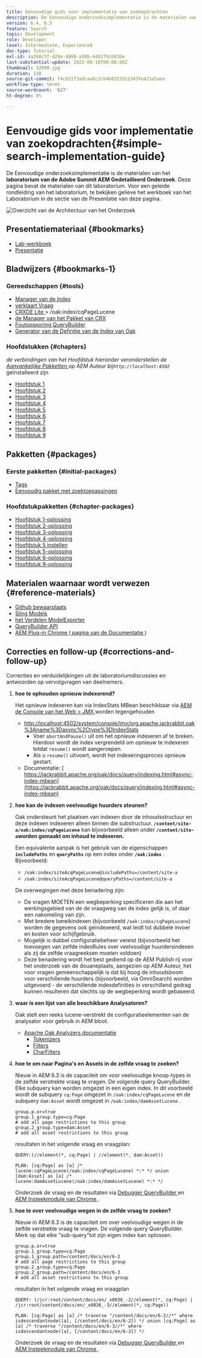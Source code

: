 ```yaml
---
title: Eenvoudige gids voor implementatie van zoekopdrachten
description: De Eenvoudige onderzoeksimplementatie is de materialen van het laboratorium van de Top van 2017 AEM Gedetailleerd Onderzoek. Deze pagina bevat de materialen van dit laboratorium. Voor een geleide rondleiding van het laboratorium, te bekijken gelieve het werkboek van het Laboratorium in de sectie van de Presentatie van deze pagina.
version: 6.4, 6.5
feature: Search
topic: Development
role: Developer
level: Intermediate, Experienced
doc-type: Tutorial
exl-id: aa268c5f-d29e-4868-a58b-444379cb83be
last-substantial-update: 2022-08-10T00:00:00Z
thumbnail: 32090.jpg
duration: 138
source-git-commit: f4c621f3a9caa8c2c64b8323312343fe421a5aee
workflow-type: tm+mt
source-wordcount: '627'
ht-degree: 0%

---
```


# Eenvoudige gids voor implementatie van zoekopdrachten{#simple-search-implementation-guide}

De Eenvoudige onderzoeksimplementatie is de materialen van het **laboratorium van de Adobe Summit AEM Gedetailleerd Onderzoek**. Deze pagina bevat de materialen van dit laboratorium. Voor een geleide rondleiding van het laboratorium, te bekijken gelieve het werkboek van het Laboratorium in de sectie van de Presentatie van deze pagina.

![ Overzicht van de Architectuur van het Onderzoek ](assets/l4080/simple-search-application.png)

## Presentatiemateriaal {#bookmarks}

* [Lab-werkboek](assets/l4080/l4080-lab-workbook.pdf)
* [Presentatie](assets/l4080/l4080-presentation.pdf)

## Bladwijzers {#bookmarks-1}

### Gereedschappen {#tools}

* [ Manager van de Index ](http://localhost:4502/libs/granite/operations/content/diagnosis/tool.html/granite_oakindexmanager)
* [ verklaart Vraag ](http://localhost:4502/libs/granite/operations/content/diagnosis/tool.html/granite_queryperformance)
* [ CRXDE Lite ](http://localhost:4502/crx/de/index.jsp#/oak%3Aindex/cqPageLucene) > /oak:index/cqPageLucene
* [ de Manager van het Pakket van CRX ](http://localhost:4502/crx/packmgr/index.jsp)
* [ Foutopsporing QueryBuilder ](http://localhost:4502/libs/cq/search/content/querydebug.html?)
* [ Generator van de Definitie van de Index van Oak ](https://oakutils.appspot.com/generate/index)

### Hoofdstukken {#chapters}

*de verbindingen van het Hoofdstuk hieronder veronderstellen de [ Aanvankelijke Pakketten ](#initialpackages) op AEM Auteur bij`http://localhost:4502`* geïnstalleerd zijn

* [ Hoofdstuk 1 ](http://localhost:4502/editor.html/content/summit/l4080/chapter-1.html)
* [ Hoofdstuk 2 ](http://localhost:4502/editor.html/content/summit/l4080/chapter-2.html)
* [ Hoofdstuk 3 ](http://localhost:4502/editor.html/content/summit/l4080/chapter-3.html)
* [ Hoofdstuk 4 ](http://localhost:4502/editor.html/content/summit/l4080/chapter-4.html)
* [ Hoofdstuk 5 ](http://localhost:4502/editor.html/content/summit/l4080/chapter-5.html)
* [ Hoofdstuk 6 ](http://localhost:4502/editor.html/content/summit/l4080/chapter-6.html)
* [ Hoofdstuk 7 ](http://localhost:4502/editor.html/content/summit/l4080/chapter-7.html)
* [ Hoofdstuk 8 ](http://localhost:4502/editor.html/content/summit/l4080/chapter-8.html)
* [ Hoofdstuk 9 ](http://localhost:4502/editor.html/content/summit/l4080/chapter-9.html)

## Pakketten {#packages}

### Eerste pakketten {#initial-packages}

* [Tags](assets/l4080/summit-tags.zip)
* [Eenvoudig pakket met zoektoepassingen](assets/l4080/simple.ui.apps-0.0.1-snapshot.zip)

### Hoofdstukpakketten {#chapter-packages}

* [Hoofdstuk 1-oplossing](assets/l4080/l4080-chapter1.zip)
* [Hoofdstuk 2-oplossing](assets/l4080/l4080-chapter2.zip)
* [Hoofdstuk 3-oplossing](assets/l4080/l4080-chapter3.zip)
* [Hoofdstuk 4-oplossing](assets/l4080/l4080-chapter4.zip)
* [Hoofdstuk 5 instellen](assets/l4080/l4080-chapter5-setup.zip)
* [Hoofdstuk 5-oplossing](assets/l4080/l4080-chapter5-solution.zip)
* [Hoofdstuk 6-oplossing](assets/l4080/l4080-chapter6.zip)
* [Hoofdstuk 9-oplossing](assets/l4080/l4080-chapter9.zip)

## Materialen waarnaar wordt verwezen {#reference-materials}

* [ Github bewaarplaats ](https://github.com/Adobe-Marketing-Cloud/aem-guides/tree/master/simple-search-guide)
* [ Sling Models ](https://sling.apache.org/documentation/bundles/models.html)
* [ het Verdelen ModelExporter ](https://sling.apache.org/documentation/bundles/models.html#exporter-framework-since-130)
* [ QueryBuilder API ](https://experienceleague.adobe.com/docs/)
* [ AEM Plug-in Chrome ](https://chrome.google.com/webstore/detail/aem-chrome-plug-in/ejdcnikffjleeffpigekhccpepplaode) ([ pagina van de Documentatie ](https://adobe-consulting-services.github.io/acs-aem-tools/aem-chrome-plugin/))

## Correcties en follow-up {#corrections-and-follow-up}

Correcties en verduidelijkingen uit de laboratoriumdiscussies en antwoorden op vervolgvragen van deelnemers.

1. **hoe te ophouden opnieuw indexerend?**

   Het opnieuw indexeren kan via IndexStats MBean beschikbaar via [ AEM de Console van het Web > JMX ](http://localhost:4502/system/console/jmx) worden tegengehouden

   * [ http://localhost:4502/system/console/jmx/org.apache.jackrabbit.oak%3Aname%3Dasync%2Ctype%3DIndexStats](http://localhost:4502/system/console/jmx/org.apache.jackrabbit.oak%3Aname%3Dasync%2Ctype%3DIndexStats)
      * Voer `abortAndPause()` uit om het opnieuw indexeren af te breken. Hierdoor wordt de index vergrendeld om opnieuw te indexeren totdat `resume()` wordt aangeroepen.
      * Als u `resume()` uitvoert, wordt het indexeringsproces opnieuw gestart.
   * Documentatie: [ https://jackrabbit.apache.org/oak/docs/query/indexing.html#async-index-mbean](https://jackrabbit.apache.org/oak/docs/query/indexing.html#async-index-mbean)

2. **hoe kan de indexen veelvoudige huurders steunen?**

   Oak ondersteunt het plaatsen van indexen door de inhoudsstructuur en deze indexen indexeren alleen binnen die substructuur. **`/content/site-a/oak:index/cqPageLucene`** kan bijvoorbeeld alleen onder **`/content/site-a`worden gemaakt om inhoud te indexeren.**

   Een equivalente aanpak is het gebruik van de eigenschappen **`includePaths`** en **`queryPaths`** op een index onder **`/oak:index`** . Bijvoorbeeld:

   * `/oak:index/siteAcqPageLucene@includePaths=/content/site-a`
   * `/oak:index/siteAcqPageLucene@queryPaths=/content/site-a`

   De overwegingen met deze benadering zijn:

   * De vragen MOETEN een wegbeperking specificeren die aan het werkingsgebied van de de vraagweg van de index gelijk is, of daar een nakomeling van zijn.
   * Met bredere bereikindexen (bijvoorbeeld `/oak:index/cqPageLucene`) worden de gegevens ook geïndexeerd, wat leidt tot dubbele invoer en kosten voor schijfgebruik.
   * Mogelijk is dubbel configuratiebeheer vereist (bijvoorbeeld het toevoegen van zelfde indexRules over veelvoudige huurdersindexen als zij de zelfde vraagreeksen moeten voldoen)
   * Deze benadering wordt het best gediend op de AEM Publish rij voor het onderzoek van de douaneplaats, aangezien op AEM Auteur, het voor vragen gemeenschappelijk is dat bij hoog de inhoudsboom voor verschillende huurders (bijvoorbeeld, via OmniSearch) worden uitgevoerd - de verschillende indexdefinities in verschillend gedrag kunnen resulteren dat slechts op de wegbeperking wordt gebaseerd.

3. **waar is een lijst van alle beschikbare Analysatoren?**

   Oak stelt een reeks lucene-verstrekt de configuratieelementen van de analysator voor gebruik in AEM bloot.

   * [ Apache Oak Analyzers documentatie ](https://jackrabbit.apache.org/oak/docs/query/lucene.html#analyzers)
      * [ Tokenizers ](https://cwiki.apache.org/confluence/display/solr/Tokenizers)
      * [ Filters ](https://cwiki.apache.org/confluence/display/solr/Filter+Descriptions)
      * [ CharFilters ](https://cwiki.apache.org/confluence/display/solr/CharFilterFactories)

4. **hoe te om naar Pagina&#39;s en Assets in de zelfde vraag te zoeken?**

   Nieuw in AEM 6.3 is de capaciteit om voor veelvoudige knoop-types in de zelfde verstrekte vraag te vragen. De volgende query QueryBuilder. Elke subquery kan worden omgezet in een eigen index. In dit voorbeeld wordt de subquery `cq:Page` omgezet in `/oak:index/cqPageLucene` en de subquery `dam:Asset` wordt omgezet in `/oak:index/damAssetLucene` .

   ```plain
   group.p.or=true
   group.1_group.type=cq:Page
   # add all page restrictions to this group
   group.2_group.type=dam:Asset
   # add all asset restrictions to this group
   ```

   resultaten in het volgende vraag en vraagplan:

   ```plain
   QUERY:(//element(*, cq:Page) | //element(*, dam:Asset))
   
   PLAN: [cq:Page] as [a] /* lucene:cqPageLucene(/oak:index/cqPageLucene) *:* */ union [dam:Asset] as [a] /* lucene:damAssetLucene(/oak:index/damAssetLucene) *:* */
   ```

   Onderzoek de vraag en de resultaten via [ Debugger QueryBuilder ](http://localhost:4502/libs/cq/search/content/querydebug.html?_charset_=UTF-8&amp;query=group.p.or%3Dtrue%0D%0Agroup.1_group.type%3Dcq%3APage%0D%0A%23+add+all+page+restrictions+to+this+group%0D%0Agroup.2_group.type%3Ddam%3AAsset%0D%0A%23+add+all+asset+restrictions+to+this+group) en [ AEM Insteekmodule van Chrome ](https://chrome.google.com/webstore/detail/aem-chrome-plug-in/ejdcnikffjleeffpigekhccpepplaode?hl=en-US).

5. **hoe te over veelvoudige wegen in de zelfde vraag te zoeken?**

   Nieuw in AEM 6.3 is de capaciteit om over veelvoudige wegen in de zelfde verstrekte vraag te vragen. De volgende query QueryBuilder. Merk op dat elke &quot;sub-query&quot;tot zijn eigen index kan oplossen.

   ```plain
   group.p.or=true
   group.1_group.type=cq:Page
   group.1_group.path=/content/docs/en/6-2
   # add all page restrictions to this group
   group.2_group.type=cq:Page
   group.2_group.path=/content/docs/en/6-3
   # add all asset restrictions to this group
   ```

   resultaten in het volgende vraag en vraagplan

   ```plain
   QUERY: (/jcr:root/content/docs/en/_x0036_-2//element(*, cq:Page) | /jcr:root/content/docs/en/_x0036_-3//element(*, cq:Page))
   
   PLAN: [cq:Page] as [a] /* traverse "/content/docs/en/6-2//*" where isdescendantnode([a], [/content/docs/en/6-2]) */ union [cq:Page] as [a] /* traverse "/content/docs/en/6-3//*" where isdescendantnode([a], [/content/docs/en/6-3]) */
   ```

   Onderzoek de vraag en de resultaten via [ Debugger QueryBuilder ](http://localhost:4502/libs/cq/search/content/querydebug.html?_charset_=UTF-8&amp;query=group.p.or%3Dtrue%0D%0Agroup.1_group.type%3Dcq%3APage%0D%0Agroup.1_group.path%3D%2Fcontent%2Fdocs%2Fen%2F6-2%0D%0A%23+add+all+page+restrictions+to+this+group%0D%0Agroup.2_group.type%3Dcq%3APage%0D%0Agroup.2_group.path%3D%2Fcontent%2Fdocs%2Fen%2F6-3%0D%0A%23+add+all+asset+restrictions+to+this+group) en [ AEM Insteekmodule van Chrome ](https://chrome.google.com/webstore/detail/aem-chrome-plug-in/ejdcnikffjleeffpigekhccpepplaode?hl=en-US).
